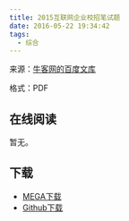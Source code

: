 ```yaml
---
title: 2015互联网企业校招笔试题
date: 2016-05-22 19:34:42
tags:
  - 综合
---
```


来源：[牛客网的百度文库](http://wenku.baidu.com/org/view?org=nowcoder&tab=1&od=1&view=0&pay=0&cid=177)

格式：PDF

<!--more-->

## 在线阅读 ##

暂无。

## 下载 ##

+ [MEGA下载](https://mega.nz/#!HQ0zlKgA!JZAM55KoHC2NphQr5Jup_wO1nJkpoATe_enPup1m0UA)
+ [Github下载](https://cdn.jsdelivr.net/gh/it-ebooks/ebooks/2015%E4%BA%92%E8%81%94%E7%BD%91%E4%BC%81%E4%B8%9A%E6%A0%A1%E6%8B%9B%E7%AC%94%E8%AF%95%E9%A2%98.pdf)
